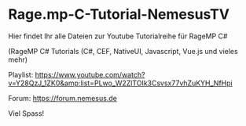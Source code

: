 # Rage.mp-C-Tutorial-NemesusTV

Hier findet Ihr alle Dateien zur Youtube Tutorialreihe für RageMP C#

(RageMP C# Tutorials (C#, CEF, NativeUI, Javascript, Vue.js und vieles mehr)

Playlist:
https://www.youtube.com/watch?v=Y28QzJ_1ZK0&amp;list=PLwo_W2ZlTOIk3Csvsx77vhZuKYH_NfHpi

Forum:
https://forum.nemesus.de

Viel Spass!
